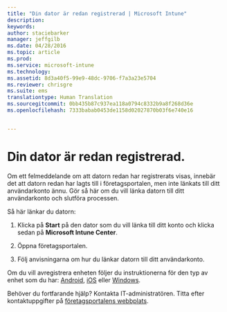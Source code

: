 ```yaml
---
title: "Din dator är redan registrerad | Microsoft Intune"
description: 
keywords: 
author: staciebarker
manager: jeffgilb
ms.date: 04/28/2016
ms.topic: article
ms.prod: 
ms.service: microsoft-intune
ms.technology: 
ms.assetid: 8d3a40f5-99e9-48dc-9706-f7a3a23e5704
ms.reviewer: chrisgre
ms.suite: ems
translationtype: Human Translation
ms.sourcegitcommit: 0bb435b87c937ea118a0794c8332b9a8f268d36e
ms.openlocfilehash: 7333babab0453de1158d02027870b03f6e740e16


---
```



# Din dator är redan registrerad.

Om ett felmeddelande om att datorn redan har registrerats visas, innebär det att datorn redan har lagts till i företagsportalen, men inte länkats till ditt användarkonto ännu. Gör så här om du vill länka datorn till ditt användarkonto och slutföra processen.  

Så här länkar du datorn:

1.  Klicka på **Start** på den dator som du vill länka till ditt konto och klicka sedan på **Microsoft Intune Center**.

2.  Öppna företagsportalen.

3.  Följ anvisningarna om hur du länkar datorn till ditt användarkonto.

Om du vill avregistrera enheten följer du instruktionerna för den typ av enhet som du har: [Android](unenroll-your-device-from-intune-android.md), [iOS](unenroll-your-device-from-intune-ios.md) eller [Windows](unenroll-your-device-from-intune-windows.md).

Behöver du fortfarande hjälp? Kontakta IT-administratören. Titta efter kontaktuppgifter på [företagsportalens webbplats](http://portal.manage.microsoft.com).


<!--HONumber=Jun16_HO4-->


